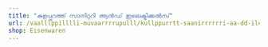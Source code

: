 ```yaml
---
title: "കുളപ്പുറത്ത് സാനിറ്ററി ആൻഡ് ഇലെക്ട്രിക്കൽസ്"
url: /vaalllppilllli-muvaarrrrupulll/kullppurrtt-saanirrrrrri-aa-dd-ilekttrikk-s/
shop: Eisenwaren
---
```

